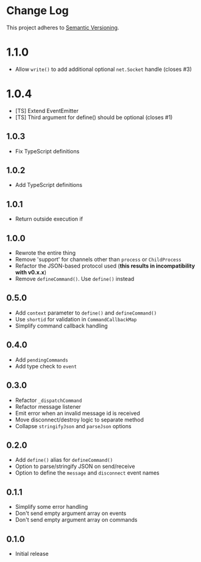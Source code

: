 # Change Log
This project adheres to [Semantic Versioning](http://semver.org/).

# 1.1.0

* Allow `write()` to add additional optional `net.Socket` handle (closes #3)

# 1.0.4

* [TS] Extend EventEmitter
* [TS] Third argument for define() should be optional (closes #1)

## 1.0.3

* Fix TypeScript definitions

## 1.0.2

* Add TypeScript definitions

## 1.0.1

* Return outside execution if

## 1.0.0

* Rewrote the entire thing
* Remove 'support' for channels other than `process` or `ChildProcess`
* Refactor the JSON-based protocol used (**this results in incompatibility with v0.x.x**)
* Remove `defineCommand()`. Use `define()` instead

## 0.5.0

* Add `context` parameter to `define()` and `defineCommand()`
* Use `shortid` for validation in `CommandCallbackMap`
* Simplify command callback handling

## 0.4.0

* Add `pendingCommands`
* Add type check to `event`

## 0.3.0

* Refactor `_dispatchCommand`
* Refactor message listener
* Emit error when an invalid message id is received
* Move disconnect/destroy logic to separate method
* Collapse `stringifyJson` and `parseJson` options

## 0.2.0

* Add `define()` alias for `defineCommand()`
* Option to parse/stringify JSON on send/receive
* Option to define the `message` and `disconnect` event names

## 0.1.1

* Simplify some error handling
* Don't send empty argument array on events
* Don't send empty argument array on commands

## 0.1.0
* Initial release
